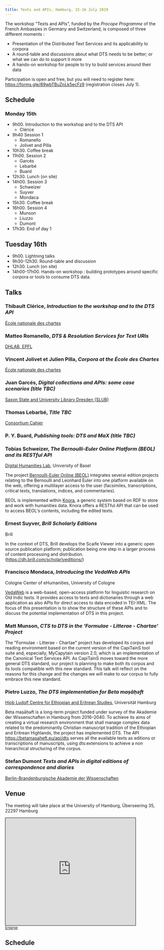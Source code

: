```yaml
---
title: Texts and APIs, Hamburg, 15-16 July 2019
---
```


The workshop "Texts and APIs", funded by the *Procope Programme* of the French Ambassies in Germany and Switzerland, is composed of three different moments :

- Presentation of the Distributed Text Services and its applicability to corpora
- A round-table and discussions about what DTS needs to be better; or what we can do to support it more
- A hands-on workshop for people to try to build services around their data

Participation is open and free, but you will need to register here: https://forms.gle/89wbTBuZnLk5ecFz9 (registration closes July 1).

## Schedule

### Monday 15th

- 9h00. Introduction to the workshop and to the DTS API
  - Clérice
- 9h40 Session 1
  - Romanello
  - Jolivet and Pilla
- 10h30. Coffee break
- 11h00. Session 2
  - Garcés
  - Lebarbé
  - Buard
- 12h30. Lunch (on site)
- 14h00. Session 3
  - Schweizer
  - Suyver
  - Mondaca
- 15h30. Coffee break
- 16h00.  Session 4
  - Munson
  - Liuzzo
  - Dumont
- 17h30. End of day 1

## Tuesday 16th

- 9h00. Lightning talks
- 9h30-12h30. Round-table and discussion
- 12h30. Lunch (on site)
- 14h00-17h00. Hands-on workshop : building prototypes around specific corpora or tools to consume DTS data.

## Talks


### **Thibault Clérice**, *Introduction to the workshop and to the DTS API*

[École nationale des chartes](http://www.chartes.psl.eu/)

### **Matteo Romanello**, *DTS & Resolution Services for Text URIs*

[DHLAB, EPFL](http://dhlab.epfl.ch)

### **Vincent Jolivet et Julien Pilla**, *Corpora at the École des Chartes*

[École nationale des chartes](http://www.chartes.psl.eu/)

### **Juan Garcés**, *Digital collections and APIs: some case scenarios (title TBC)*

[Saxon State and University Library Dresden (SLUB)](https://www.slub-dresden.de/en/homepage/)

### **Thomas Lebarbé**, *Title TBC*

[Consortium Cahier](https://cahier.hypotheses.org/)

### **P. Y. Buard**, *Publishing tools: DTS and MaX  (title TBC)*

### **Tobias Schweizer**, *The Bernoulli-Euler Online Platform (BEOL) and its RESTful API*

[Digital Humanities Lab](https://dhlab.philhist.unibas.ch/), University of Basel


The project [Bernoulli-Euler Online (BEOL)](https://dhlab.philhist.unibas.ch/en/home/) integrates several edition projects relating to the Bernoulli and Leonhard Euler into one platform available on the web, offering a multilayer access to the user (facsimiles, transcriptions, critical texts, translations, indices, and commentaries).

BEOL is implemented within [Knora](https://knora.org), a generic system based on RDF to store and work with humanities data. Knora offers a RESTful API that can be used to access BEOL's contents, including the edited texts.

### **Ernest Suyver**, *Brill Scholarly Editions*

Brill

In the context of DTS, Brill develops the Scaife Viewer into a generic open source publication platform; publication being one step in a larger process of content processing and distribution. (https://dh.brill.com/scholarlyeditions/)

### **Francisco Mondaca**, *Introducing the VedaWeb APIs*

Cologne Center of eHumanities, University of Cologne

[VedaWeb](http://vedaweb.uni-koeln.de) is a web-based, open-access platform for linguistic research on Old Indic texts. It provides access to texts and dictionaries through a web application as also APIs for direct access to data encoded in TEI-XML. The focus of this presentation is to show the structure of these APIs and to discuss the potential implementation of DTS in this project.

### **Matt Munson**, *CTS to DTS in the 'Formulae - Litterae - Chartae' Project*

The "Formulae - Litterae - Chartae" project has developed its corpus and reading environment based on the current version of the CapiTainS tool suite and, especially, MyCapytain version 2.0, which is an implementation of the Canonical Text Services API. As CapiTainS moves toward the more general DTS standard, our project is planning to make both its corpus and its tools compatible with this new standard. This talk will reflect on the reasons for this change and the changes we will make to our corpus to fully embrace this new standard.

### **Pietro Luzzo**, *The DTS implementation for  Beta maṣāḥǝft*

[Hiob Ludolf Centre for Ethiopian and Eritrean Studies](https://www.aai.uni-hamburg.de/en/ethiostudies.html), Universität Hamburg

Beta maṣāḥǝft is a long-term project funded under survey of the Akademie der Wissenschaften in Hamburg from 2016–2040. To achieve its aims of creating a virtual research environment that shall manage complex data related to the predominantly Christian manuscript tradition of the Ethiopian and Eritrean Highlands, the project has implemented DTS. The API https://betamasaheft.eu/api/dts serves all the available texts as editions or transcriptions of manuscripts, using dts:extensions to achieve a non hierarchical structuring of the corpus.

### **Stefan Dumont** *Texts and APIs in digital editions of correspondence and diaries*

[Berlin-Brandenburgische Akademie der Wissenschaften](http://www.bbaw.de/telota/projekte/correspsearch-briefeditionen-vernetzen)


## Venue

The meeting will take place at the University of Hamburg, Überseering 35, 22297 Hamburg

<iframe width="425" height="350" frameborder="0" scrolling="no" marginheight="0" marginwidth="0" src="https://www.openstreetmap.org/export/embed.html?bbox=10.013759136199953%2C53.603201398405375%2C10.021977424621584%2C53.606581721396914&amp;layer=mapnik" style="border: 1px solid black"></iframe><br/><small><a href="https://www.openstreetmap.org/#map=17/53.60489/10.01787">Enlarge</a></small>

## Schedule
